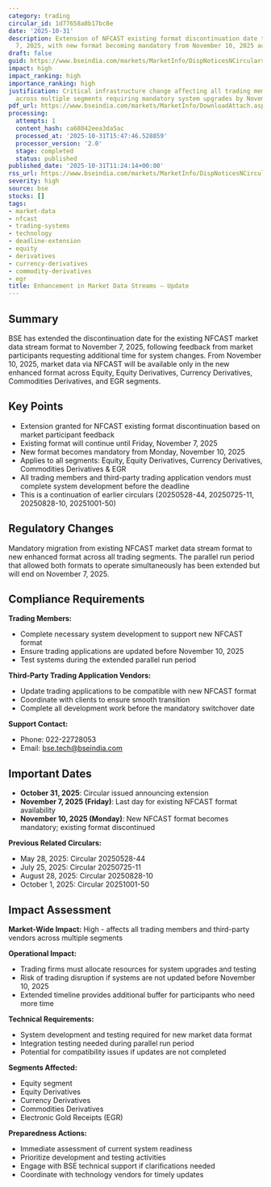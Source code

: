 ```yaml
---
category: trading
circular_id: 1d77658a8b17bc8e
date: '2025-10-31'
description: Extension of NFCAST existing format discontinuation date to November
  7, 2025, with new format becoming mandatory from November 10, 2025 across all segments.
draft: false
guid: https://www.bseindia.com/markets/MarketInfo/DispNoticesNCirculars.aspx?Noticeid={5B29EF39-F216-45AA-9E85-427E94581D5A}&noticeno=20251031-18&dt=10/31/2025&icount=18&totcount=62&flag=0
impact: high
impact_ranking: high
importance_ranking: high
justification: Critical infrastructure change affecting all trading members and vendors
  across multiple segments requiring mandatory system upgrades by November 10, 2025
pdf_url: https://www.bseindia.com/markets/MarketInfo/DownloadAttach.aspx?id=20251031-18&attachedId=
processing:
  attempts: 1
  content_hash: ca68042eea3da5ac
  processed_at: '2025-10-31T15:47:46.528859'
  processor_version: '2.0'
  stage: completed
  status: published
published_date: '2025-10-31T11:24:14+00:00'
rss_url: https://www.bseindia.com/markets/MarketInfo/DispNoticesNCirculars.aspx?Noticeid={5B29EF39-F216-45AA-9E85-427E94581D5A}&noticeno=20251031-18&dt=10/31/2025&icount=18&totcount=62&flag=0
severity: high
source: bse
stocks: []
tags:
- market-data
- nfcast
- trading-systems
- technology
- deadline-extension
- equity
- derivatives
- currency-derivatives
- commodity-derivatives
- egr
title: Enhancement in Market Data Streams – Update
---
```


## Summary

BSE has extended the discontinuation date for the existing NFCAST market data stream format to November 7, 2025, following feedback from market participants requesting additional time for system changes. From November 10, 2025, market data via NFCAST will be available only in the new enhanced format across Equity, Equity Derivatives, Currency Derivatives, Commodities Derivatives, and EGR segments.

## Key Points

- Extension granted for NFCAST existing format discontinuation based on market participant feedback
- Existing format will continue until Friday, November 7, 2025
- New format becomes mandatory from Monday, November 10, 2025
- Applies to all segments: Equity, Equity Derivatives, Currency Derivatives, Commodities Derivatives & EGR
- All trading members and third-party trading application vendors must complete system development before the deadline
- This is a continuation of earlier circulars (20250528-44, 20250725-11, 20250828-10, 20251001-50)

## Regulatory Changes

Mandatory migration from existing NFCAST market data stream format to new enhanced format across all trading segments. The parallel run period that allowed both formats to operate simultaneously has been extended but will end on November 7, 2025.

## Compliance Requirements

**Trading Members:**
- Complete necessary system development to support new NFCAST format
- Ensure trading applications are updated before November 10, 2025
- Test systems during the extended parallel run period

**Third-Party Trading Application Vendors:**
- Update trading applications to be compatible with new NFCAST format
- Coordinate with clients to ensure smooth transition
- Complete all development work before the mandatory switchover date

**Support Contact:**
- Phone: 022-22728053
- Email: bse.tech@bseindia.com

## Important Dates

- **October 31, 2025**: Circular issued announcing extension
- **November 7, 2025 (Friday)**: Last day for existing NFCAST format availability
- **November 10, 2025 (Monday)**: New NFCAST format becomes mandatory; existing format discontinued

**Previous Related Circulars:**
- May 28, 2025: Circular 20250528-44
- July 25, 2025: Circular 20250725-11
- August 28, 2025: Circular 20250828-10
- October 1, 2025: Circular 20251001-50

## Impact Assessment

**Market-Wide Impact:** High - affects all trading members and third-party vendors across multiple segments

**Operational Impact:**
- Trading firms must allocate resources for system upgrades and testing
- Risk of trading disruption if systems are not updated before November 10, 2025
- Extended timeline provides additional buffer for participants who need more time

**Technical Requirements:**
- System development and testing required for new market data format
- Integration testing needed during parallel run period
- Potential for compatibility issues if updates are not completed

**Segments Affected:**
- Equity segment
- Equity Derivatives
- Currency Derivatives
- Commodities Derivatives
- Electronic Gold Receipts (EGR)

**Preparedness Actions:**
- Immediate assessment of current system readiness
- Prioritize development and testing activities
- Engage with BSE technical support if clarifications needed
- Coordinate with technology vendors for timely updates